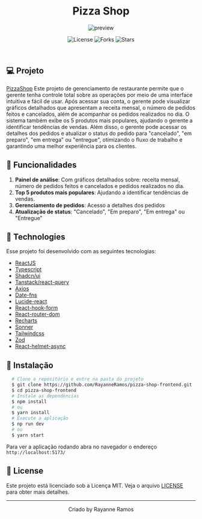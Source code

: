 <h1 align='center'>Pizza Shop</h1>

<p align='center'>
  <img src='https://github.com/user-attachments/assets/931f4099-0b02-4e62-bab7-667fddb31735' alt='preview' />
</p>

<p  align='center'>
  <img src='https://img.shields.io/badge/license-MIT-%23835afd' alt='License' />
  <img src='https://img.shields.io/badge/forks-MIT-%23835afd' alt='Forks' />
  <img src='https://img.shields.io/badge/stars-MIT-%23835afd' alt='Stars' />
</p>

<br>

## 💻 Projeto

[PizzaShop]() Este projeto de gerenciamento de restaurante permite que o gerente tenha controle total sobre as operações por meio de uma interface intuitiva e fácil de usar. Após acessar sua conta, o gerente pode visualizar gráficos detalhados que apresentam a receita mensal, o número de pedidos feitos e cancelados, além de acompanhar os pedidos realizados no dia. O sistema também exibe os 5 produtos mais populares, ajudando o gerente a identificar tendências de vendas. Além disso, o gerente pode acessar os detalhes dos pedidos e atualizar o status do pedido para "cancelado", "em preparo", "em entrega" ou "entregue", otimizando o fluxo de trabalho e garantindo uma melhor experiência para os clientes.

## 🌟 Funcionalidades

1. **Painel de análise**: Com gráficos detalhados sobre: receita mensal, número de pedidos feitos e cancelados e pedidos realizados no dia.
2. **Top 5 produtos mais populares**: Ajudando a identificar tendências de vendas.
3. **Gerenciamento de pedidos**: Acesso a detalhes dos pedidos
4. **Atualização de status**: "Cancelado", "Em preparo", "Em entrega" ou "Entregue"

## 🧪 Technologies

Esse projeto foi desenvolvido com as seguintes tecnologias:

- [ReactJS](https://react.dev/)
- [Typescript](https://www.typescriptlang.org/)
- [Shadcn/ui](https://ui.shadcn.com/)
- [Tanstack/react-query](https://tanstack.com/query/latest)
- [Axios](https://axios-http.com/ptbr/docs/intro)
- [Date-fns](https://date-fns.org/)
- [Lucide-react](https://lucide.dev/guide/packages/lucide-react)
- [React-hook-form](https://www.react-hook-form.com/)
- [React-router-dom](https://reactrouter.com/)
- [Recharts](https://recharts.org/)
- [Sonner](https://sonner.emilkowal.ski/)
- [Tailwindcss](https://tailwindcss.com/)
- [Zod](https://zod.dev/)
- [React-helmet-async](https://github.com/staylor/react-helmet-async/blob/main/LICENSE)

## 🚀 Instalação

```bash
  # Clone o repositório e entre na pasta do projeto
  $ git clone https://github.com/RayanneRamos/pizza-shop-frontend.git
  $ cd pizza-shop-frontend
  # Instale as dependências
  $ npm install
  # ou
  $ yarn install
  # Execute a aplicação
  $ np run dev
  # ou
  $ yarn start
```

Para ver a aplicação rodando abra no navegador o endereço `http://localhost:5173/`

## 📝 License

Este projeto está licenciado sob a Licença MIT. Veja o arquivo [LICENSE](LICENSE) para obter mais detalhes.

---

<p align='center'>Criado by Rayanne Ramos</p>
